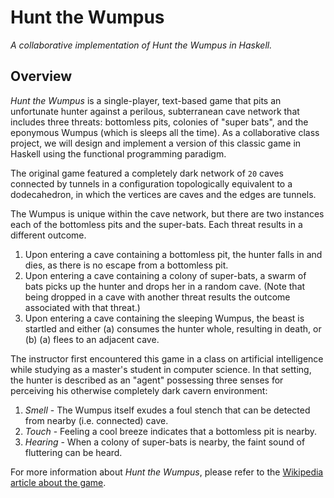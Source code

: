 # Hunt the Wumpus

_A collaborative implementation of Hunt the Wumpus in Haskell._

## Overview

_Hunt the Wumpus_ is a single-player, text-based game that pits an unfortunate hunter against a perilous, subterranean cave network that includes three threats: bottomless pits, colonies of "super bats", and the eponymous Wumpus (which is sleeps all the time). As a collaborative class project, we will design and implement a version of this classic game in Haskell using the functional programming paradigm.

The original game featured a completely dark network of `20` caves connected by tunnels in a configuration topologically equivalent to a dodecahedron, in which the vertices are caves and the edges are tunnels.

The Wumpus is unique within the cave network, but there are two instances each of the bottomless pits and the super-bats. Each threat results in a different outcome.
1. Upon entering a cave containing a bottomless pit, the hunter falls in and dies, as there is no escape from a bottomless pit.
2. Upon entering a cave containing a colony of super-bats, a swarm of bats picks up the hunter and drops her in a random cave. (Note that being dropped in a cave with another threat results the outcome associated with that threat.)
3. Upon entering a cave containing the sleeping Wumpus, the beast is startled and either (a) consumes the hunter whole, resulting in death, or (b) (a) flees to an adjacent cave.

The instructor first encountered this game in a class on artificial intelligence while studying as a master's student in computer science. In that setting, the hunter is described as an "agent" possessing three senses for perceiving his otherwise completely dark cavern environment:
1. _Smell_ - The Wumpus itself exudes a foul stench that can be detected from nearby (i.e. connected) cave.
2. _Touch_ - Feeling a cool breeze indicates that a bottomless pit is nearby.
3. _Hearing_ - When a colony of super-bats is nearby, the faint sound of fluttering can be heard.

For more information about _Hunt the Wumpus_, please refer to the [Wikipedia article about the game](https://en.wikipedia.org/wiki/Hunt_the_Wumpus).
